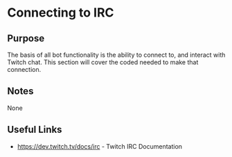 # Connecting to IRC

## Purpose

The basis of all bot functionality is the ability to connect to, and interact with
Twitch chat. This section will cover the coded needed to make that connection.

## Notes

None

## Useful Links

* https://dev.twitch.tv/docs/irc - Twitch IRC Documentation
